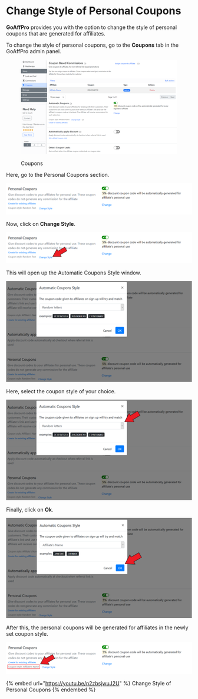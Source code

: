 # Change Style of Personal Coupons

**GoAffPro** provides you with the option to change the style of personal coupons that are generated for affiliates.

To change the style of personal coupons, go to the **Coupons** tab in the GoAffPro admin panel.&#x20;

<figure><img src="../../.gitbook/assets/image (139).png" alt=""><figcaption><p>Coupons</p></figcaption></figure>

Here, go to the Personal Coupons section.

![Personal Coupons](<../../.gitbook/assets/image (1524).png>)

Now, click on **Change Style**.

![Click on Change Style](<../../.gitbook/assets/Screenshot 2021-03-24 193111.png>)

This will open up the Automatic Coupons Style window.

![Automatic Coupons Style](<../../.gitbook/assets/image (1833).png>)

Here, select the coupon style of your choice.

![Select the style of coupon](<../../.gitbook/assets/Screenshot 2021-03-24 210549.png>)

Finally, click on **Ok**.

![Click on OK](<../../.gitbook/assets/Screenshot 2021-03-24 211844.png>)

After this, the personal coupons will be generated for affiliates in the newly set coupon style.

![](<../../.gitbook/assets/Screenshot 2021-03-24 223011 (2).png>)

{% embed url="https://youtu.be/n2zbsjwuJ2U" %}
Change Style of Personal Coupons
{% endembed %}
